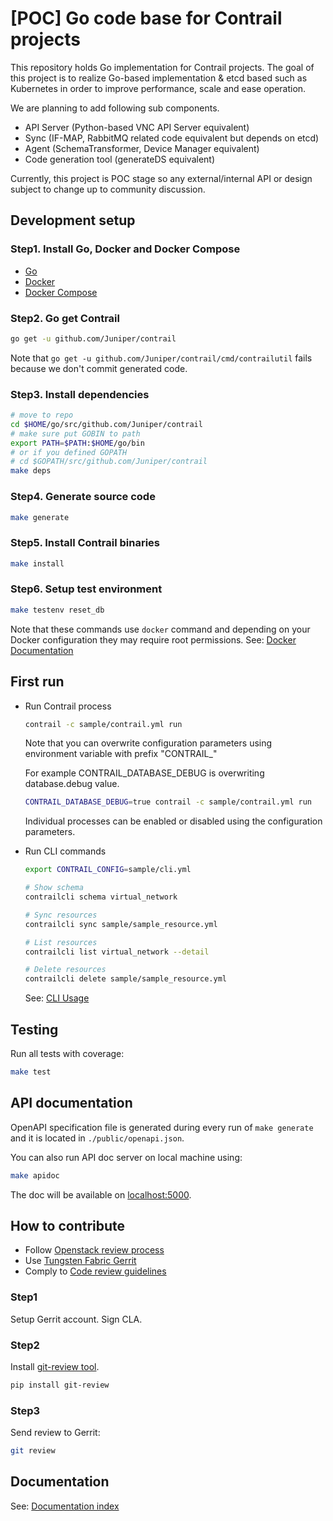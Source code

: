 # [POC] Go code base for Contrail projects
This repository holds Go implementation for Contrail projects.
The goal of this project is
to realize Go-based implementation & etcd based such as Kubernetes
in order to improve performance, scale and ease operation.

We are planning to add following sub components.

- API Server (Python-based VNC API Server equivalent)
- Sync (IF-MAP, RabbitMQ related code equivalent but depends on etcd)
- Agent (SchemaTransformer, Device Manager equivalent)
- Code generation tool (generateDS equivalent)

Currently, this project is
POC stage so any external/internal API or design subject to change up
to community discussion.

## Development setup

### Step1. Install Go, Docker and Docker Compose

- [Go](https://golang.org/doc/install)
- [Docker](https://docs.docker.com/install/)
- [Docker Compose](https://docs.docker.com/compose/install/)

### Step2. Go get Contrail

```bash
go get -u github.com/Juniper/contrail
```

Note that `go get -u github.com/Juniper/contrail/cmd/contrailutil` fails because we don't
commit generated code.

### Step3. Install dependencies

```bash
# move to repo
cd $HOME/go/src/github.com/Juniper/contrail
# make sure put GOBIN to path
export PATH=$PATH:$HOME/go/bin
# or if you defined GOPATH
# cd $GOPATH/src/github.com/Juniper/contrail
make deps
```

### Step4. Generate source code

```bash
make generate
```

### Step5. Install Contrail binaries

```bash
make install
```

### Step6. Setup test environment

```bash
make testenv reset_db
```

Note that these commands use `docker` command and depending on your Docker configuration they may require root permissions.
See: [Docker Documentation](https://docs.docker.com/install/linux/linux-postinstall/#manage-docker-as-a-non-root-user)

## First run

- Run Contrail process

    ```bash
    contrail -c sample/contrail.yml run
    ```

    Note that you can overwrite configuration parameters using environment variable with
    prefix "CONTRAIL_"

    For example CONTRAIL_DATABASE_DEBUG is overwriting database.debug value.

    ```bash
    CONTRAIL_DATABASE_DEBUG=true contrail -c sample/contrail.yml run
    ```

    Individual processes can be enabled or disabled using the configuration parameters.

- Run CLI commands

    ```bash
    export CONTRAIL_CONFIG=sample/cli.yml

    # Show schema
    contrailcli schema virtual_network

    # Sync resources
    contrailcli sync sample/sample_resource.yml

    # List resources
    contrailcli list virtual_network --detail

    # Delete resources
    contrailcli delete sample/sample_resource.yml
    ```

    See: [CLI Usage](doc/cli.md)

## Testing

Run all tests with coverage:

```bash
make test
```

## API documentation

OpenAPI specification file is generated during every run of `make generate` and it is located in `./public/openapi.json`.

You can also run API doc server on local machine using:

```bash
make apidoc
```

The doc will be available on [localhost:5000](http://localhost:5000).

## How to contribute

- Follow [Openstack review process](https://docs.openstack.org/infra/manual/developers.html)
- Use [Tungsten Fabric Gerrit](https://review.opencontrail.org)
- Comply to [Code review guidelines](REVIEW.md)

### Step1

Setup Gerrit account. Sign CLA.

### Step2

Install [git-review tool](https://docs.openstack.org/infra/git-review/installation.html).

```bash
pip install git-review
```

### Step3

Send review to Gerrit:

```bash
git review
```

## Documentation

See: [Documentation index](./doc/index.md)
